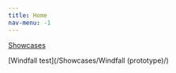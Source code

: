 ```yaml
---
title: Home
nav-menu: -1
---
```


[Showcases](/Showcases/)

[Windfall test](/Showcases/Windfall (prototype)/)